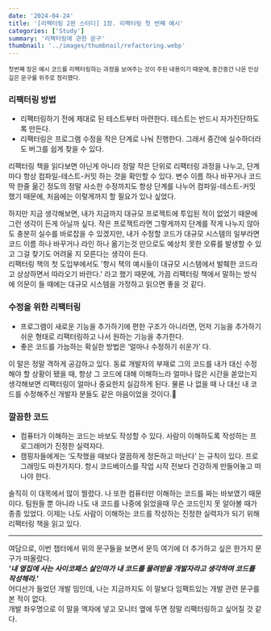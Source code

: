 ```yaml
---
date: '2024-04-24'
title: '[리팩터링 2판 스터디] 1장. 리팩터링 첫 번째 예시'
categories: ['Study']
summary: '리팩터링에 관한 문구'
thumbnail: '../images/thumbnail/refactoring.webp'
---
```


<small>첫번째 장은 예시 코드를 리팩터링하는 과정을 보여주는 것이 주된 내용이기 때문에, 중간중간 나온 인상깊은 문구를 위주로 정리했다.</small>

### 리팩터링 방법

- 리팩터링하기 전에 제대로 된 테스트부터 마련한다. 테스트는 반드시 자가진단하도록 만든다.
- 리팩터링은 프로그램 수정을 작은 단계로 나눠 진행한다. 그래서 중간에 실수하더라도 버그를 쉽게 찾을 수 있다.

리팩터링 책을 읽다보면 아닌게 아니라 정말 작은 단위로 리팩터링 과정을 나누고, 단계마다 항상 컴파일-테스트-커밋 하는 것을 확인할 수 있다. 변수 이름 하나 바꾸거나 코드 딱 한줄 옮긴 정도의 정말 사소한 수정까지도 항상 단계를 나누어 컴파일-테스트-커밋 했기 때문에, 처음에는 이렇게까지 할 필요가 있나 싶었다.

하지만 지금 생각해보면, 내가 지금까지 대규모 프로젝트에 투입된 적이 없었기 때문에 그런 생각이 든게 아닐까 싶다. 작은 프로젝트라면 그렇게까지 단계를 작게 나누지 않아도 충분히 실수를 바로잡을 수 있겠지만, 내가 수정할 코드가 대규모 시스템의 일부라면 코드 이름 하나 바꾸거나 라인 하나 옮기는것 만으로도 예상치 못한 오류를 발생할 수 있고 그걸 찾기도 어려울 지 모른다는 생각이 든다.   
리팩터링 책의 첫 도입부에서도 '항시 책의 예시들이 대규모 시스템에서 발췌한 코드라고 상상하면서 따라오기 바란다.' 라고 했기 때문에, 가끔 리팩터링 책에서 말하는 방식에 의문이 들 때에는 대규모 시스템을 가정하고 읽으면 좋을 것 같다.

### 수정을 위한 리팩터링

- 프로그램이 새로운 기능을 추가하기에 편한 구조가 아니라면, 먼저 기능을 추가하기 쉬운 형태로 리팩터링하고 나서 원하는 기능을 추가한다.
- 좋은 코드를 가늠하는 확실한 방법은 ‘얼마나 수정하기 쉬운가’ 다.

이 말은 정말 격하게 공감하고 있다. 동료 개발자의 부재로 그의 코드를 내가 대신 수정해야 할 상황이 됐을 때, 항상 그 코드에 대해 이해하느라 얼마나 많은 시간을 쏟았는지 생각해보면 리팩터링이 얼마나 중요한지 실감하게 된다. 물론 나 없을 때 나 대신 내 코드를 수정해주신 개발자 분들도 같은 마음이었을 것이다.🥲

### 깔끔한 코드

- 컴퓨터가 이해하는 코드는 바보도 작성할 수 있다. 사람이 이해하도록 작성하는 프로그래머가 진정한 실력자다.
- 캠핑자들에게는 ‘도착했을 때보다 깔끔하게 정돈하고 떠난다’ 는 규칙이 있다. 프로그래밍도 마찬가지다. 항시 코드베이스를 작업 시작 전보다 건강하게 만들어놓고 떠나야 한다.

솔직히 이 대목에서 많이 찔렸다. 나 또한 컴퓨터만 이해하는 코드를 짜는 바보였기 때문이다. 팀원들 뿐 아니라 나도 내 코드를 나중에 읽었을때 무슨 코드인지 못 알아볼 때가 종종 있었다. 이제는 나도 사람이 이해하는 코드를 작성하는 진정한 실력자가 되기 위해 리팩터링 책을 읽고 있다.

---

여담으로, 이번 챕터에서 위의 문구들을 보면서 문득 여기에 더 추가하고 싶은 한가지 문구가 떠올랐다.   
**_'내 옆집에 사는 사이코패스 살인마가 내 코드를 물려받을 개발자라고 생각하며 코드를 작성해라.'_**   
어디선가 들었던 개발 밈인데, 나는 지금까지도 이 말보다 임팩트있는 개발 관련 문구를 본 적이 없다.   
개발 좌우명으로 이 말을 액자에 넣고 모니터 옆에 두면 정말 리팩터링하고 싶어질 것 같다.